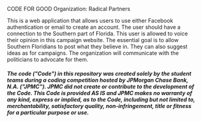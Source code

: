 CODE FOR GOOD
Organization: Radical Partners

This is a web application that allows users to use either Facebook authentication or email to create an account.
The user should have a connection to the Southern part of Florida. This user is allowed to voice their opinion
in this campaign website. The essential goal is to allow Southern Floridians to post what they believe in. They
can also suggest ideas as for campaigns. The organization will communicate with the politicians to advocate for
them.

##### The code ("Code") in this repository was created solely by the student teams during a coding competition hosted by JPMorgan Chase Bank, N.A. ("JPMC").						JPMC did not create or contribute to the development of the Code.  This Code is provided AS IS and JPMC makes no warranty of any kind, express or implied, as to the Code,						including but not limited to, merchantability, satisfactory quality, non-infringement, title or fitness for a particular purpose or use.